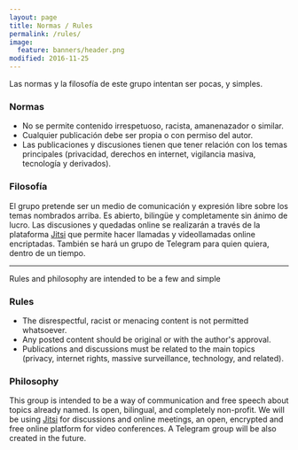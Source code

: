 ```yaml
---
layout: page
title: Normas / Rules
permalink: /rules/
image:
  feature: banners/header.png
modified: 2016-11-25
---
```


Las normas y la filosofía de este grupo intentan ser pocas, y simples.

### Normas

- No se permite contenido irrespetuoso, racista, amanenazador o similar.
- Cualquier publicación debe ser propia o con permiso del autor.
- Las publicaciones y discusiones tienen que tener relación con los temas principales (privacidad, derechos en internet, vigilancia masiva, tecnología y derivados).

### Filosofía

El grupo pretende ser un medio de comunicación y expresión libre sobre los temas nombrados arriba. Es abierto, bilingüe y completamente sin ánimo de lucro. Las discusiones y quedadas online se realizarán a través de la plataforma [Jitsi](https://jitsi.org) que permite hacer llamadas y videollamadas online encriptadas. También se hará un grupo de Telegram para quien quiera, dentro de un tiempo.

---

Rules and philosophy are intended to be a few and simple

### Rules

- The disrespectful, racist or menacing content is not permitted whatsoever.
- Any posted content should be original or with the author's approval.
- Publications and discussions must be related to the main topics (privacy, internet rights, massive surveillance, technology, and related).

### Philosophy

This group is intended to be a way of communication and free speech about topics already named. Is open, bilingual, and completely non-profit. We will be using [Jitsi](https://jitsi.org) for discussions and online meetings, an open, encrypted and free online platform for video conferences. A Telegram group will be also created in the future.
